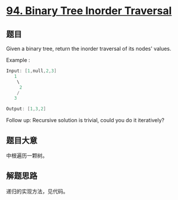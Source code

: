 # [94. Binary Tree Inorder Traversal](https://leetcode-cn.com/problems/binary-tree-inorder-traversal/)

## 题目

Given a binary tree, return the inorder traversal of its nodes' values.

Example :

```c
Input: [1,null,2,3]
   1
    \
     2
    /
   3

Output: [1,3,2]
```

Follow up: Recursive solution is trivial, could you do it iteratively?

## 题目大意

中根遍历一颗树。

## 解题思路

递归的实现方法，见代码。
